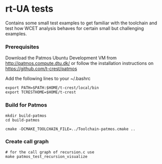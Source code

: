 # rt-UA tests

Contains some small test examples to get familiar with the toolchain and test how WCET analysis behaves for certain small but challenging examples.

### Prerequisites

Download the Patmos Ubuntu Development VM from http://patmos.compute.dtu.dk/ or follow the installation instructions on https://github.com/t-crest/patmos

Add the following lines to your ~/.bashrc

```shell
export PATH=$PATH:$HOME/t-crest/local/bin
export TCRESTHOME=$HOME/t-crest
```

### Build for Patmos

```shell
mkdir build-patmos
cd build-patmos

cmake -DCMAKE_TOOLCHAIN_FILE=../Toolchain-patmos.cmake ..
```

### Create call graph

```shell
# for the call graph of recursion.c use
make patmos_test_recursion_visualize

```

### 